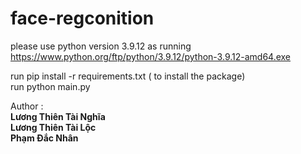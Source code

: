 # face-regconition
please use python version 3.9.12 as running <br>
https://www.python.org/ftp/python/3.9.12/python-3.9.12-amd64.exe <br>

run pip install -r requirements.txt ( to install the package)<br>
run python main.py

Author :<br>
**Lương Thiên Tài Nghĩa**<br>
**Lương Thiên Tài Lộc**<br>
**Phạm Đắc Nhân**<br>
